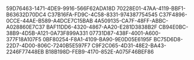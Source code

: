 59D76463-1471-4DE9-9916-566F62ADA18D
70228E01-47AA-4119-BBF1-B63632D70DC4
C37B16FA-FD9C-4C58-8331-974387754545
C37F4896-0CCE-44AE-B589-A4DCE7C15BAB
4A509135-CA7F-48FF-ABBC-A028860E7C37
BAF11DD6-4320-4867-AA20-E281D3838B2F
CB94E0BC-38B9-4D5B-A121-0A73F899A331
07731D87-438F-4001-A600-377F18A107F5
0BF80254-F8A1-4109-BA90-9E0D05E6195F
BC75D6D8-22D7-4D00-806C-7240B5E597F7
C9F2C065-4D31-48E2-BA43-2246F77448EB
B18B198D-FEB9-4170-852E-A075F46BEF86
